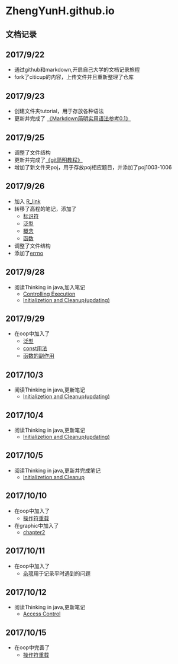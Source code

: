 # ZhengYunH.github.io
文档记录
---
## 2017/9/22  
+ 通过github和markdown,开启自己大学的文档记录旅程  
+ fork了citicup的内容，上传文件并且重新整理了仓库  

## 2017/9/23
+ 创建文件夹tutorial，用于存放各种语法
+ 更新并完成了 [《Markdown简明实用语法参考0.1》](https://github.com/ZhengYunH/ZhengYunH.github.io/blob/master/turorial/markdown%E8%AF%AD%E6%B3%95.md)

## 2017/9/25  
+ 调整了文件结构
+ 更新并完成了[《git简明教程》](https://github.com/ZhengYunH/ZhengYunH.github.io/blob/master/turorial/git%E7%AE%80%E6%98%8E%E6%95%99%E7%A8%8B.md)
+ 增加了新文件夹poj，用于存放poj相应题目，并添加了poj1003-1006

## 2017/9/26
+ 加入 [R_link](https://github.com/ZhengYunH/ZhengYunH.github.io/blob/master/turorial/R/R_link.md)
+ 转移了高程的笔记，添加了
    * [标识符](https://github.com/ZhengYunH/ZhengYunH.github.io/blob/master/class/oop/%E6%A0%87%E8%AF%86%E7%AC%A6.md)
    * [泛型](https://github.com/ZhengYunH/ZhengYunH.github.io/blob/master/class/oop/%E6%B3%9B%E5%9E%8B.md)
    * [概念](https://github.com/ZhengYunH/ZhengYunH.github.io/blob/master/class/oop/%E6%A6%82%E5%BF%B5.md)
    * [函数](https://github.com/ZhengYunH/ZhengYunH.github.io/blob/master/class/oop/%E5%87%BD%E6%95%B0.md)
+ 调整了文件结构
+ 添加了[errno](https://github.com/ZhengYunH/ZhengYunH.github.io/blob/master/ref/errno.md)

## 2017/9/28  
+ 阅读Thinking in java,加入笔记  
    * [Controlling Execution](./class/java/Controlling%20Execution(4).md)
    * [Initializetion and Cleanup(updating)](./class/java/Initialization%20and%20Cleanup(5).md)

## 2017/9/29  
+ 在oop中加入了
    * [泛型](./class/oop/泛型.md)
    * [const用法](./class/oop/const.md)
    * [函数的副作用](./class/oop/函数的副作用.md)

## 2017/10/3
+ 阅读Thinking in java,更新笔记  
    * [Initializetion and Cleanup(updating)](./class/java/Initialization%20and%20Cleanup(5).md)

## 2017/10/4  
+ 阅读Thinking in java,更新笔记  
    * [Initializetion and Cleanup(updating)](./class/java/Initialization%20and%20Cleanup(5).md)

## 2017/10/5
+ 阅读Thinking in java,更新并完成笔记  
    * [Initializetion and Cleanup](./class/java/Initialization%20and%20Cleanup(5).md)

## 2017/10/10 
+ 在oop中加入了
    *  [操作符重载](./class/oop/操作符重载.md)
+ 在graphic中加入了
    *  [chapter2](./class/graphic/chapter2.md)

## 2017/10/11
+ 在oop中加入了
    *  [杂项](./class/oop/杂项.md)用于记录平时遇到的问题

## 2017/10/12
+ 阅读Thinking in java,更新笔记  
    *  [Access Control](./class/java/Access%20Control(6).md)

## 2017/10/15
+ 在oop中完善了
    *  [操作符重载](./class/oop/操作符重载.md)
